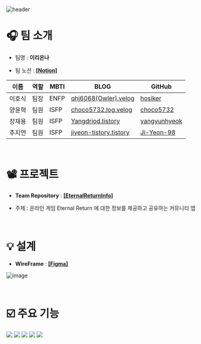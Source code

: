 ![header](https://capsule-render.vercel.app/api?type=wave&color=auto&height=300&section=header&text=capsule%20render&fontSize=90)

# 🎧 팀 소개

- 팀명 :  **이리온나**

- 팀 노션 : **[[Notion]](https://www.notion.so/7ed4416e04c644568de39205605569d7)**

| 이름   | 역할 | MBTI        | BLOG                                               | GitHub                                                  | 
| ------ | ---- | ---------- | -------------------------------------------------- | -------------------------------------------------------- |
| 이호식 | 팀장 | ENFP        | [qhj6068(Owler).velog](https://velog.io/@ghj6068)  | [hosiker](https://github.com/hosiker)                |
| 양윤혁 | 팀원 | ISFP        | [choco5732.log.velog](https://velog.io/@choco5732)       | [choco5732](https://github.com/choco5732) |
| 장재용 | 팀원 | ISFP        | [Yangdriod.tistory](https://yangdriod.tistory.com/)       | [yangyunhyeok](https://github.com/yangyunhyeok) |
| 추지연 | 팀원 | ISFP        | [jiyeon-tistory.tistory](https://jiyeon-tistory.tistory.com/)       | [Ji-Yeon-98](https://github.com/Ji-Yeon-98) |


<br>

# 📽️ 프로젝트
- **Team Repository** : **[[EternalReturnInfo]](https://github.com/EternalReturnInfo/EternalReuturnInfo)**

- 주제 : 온라인 게임 Eternal Return 에 대한 정보를 제공하고 공유하는 커뮤니티 앱

<br>

# 💡 설계

- **WireFrame** : **[[Figma]](https://www.figma.com/file/XuJjkieTkTy1Oz63AeLL5e/TEAM18_%EC%9D%B4%EB%A6%AC%EC%98%A8%EB%82%98?type=design&node-id=0-1&mode=design&t=uo3ZA4LfYOYDcF15-0)**

![image](https://github.com/EternalReturnInfo/EternalReuturnInfo/assets/69956389/35c34389-8879-440f-8cc6-f85a257e1f66)

<br>

# ☑️ 주요 기능

<img src="https://img.shields.io/badge/Android-3DDC84?style=for-the-badge&logo=Android&logoColor=white"> <img src="https://img.shields.io/badge/Kotlin-7F52FF?style=for-the-badge&logo=Kotlin&logoColor=white"> 
<img src="https://img.shields.io/badge/Firebase-FFCA28?style=for-the-badge&logo=firebase&logoColor=white">
<img src="https://img.shields.io/badge/Google Play-414141?style=for-the-badge&logo=googleplay&logoColor=white">
<img src="https://img.shields.io/badge/Github-181717?style=for-the-badge&logo=github&logoColor=white">
